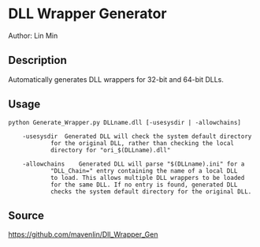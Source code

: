 # DLL Wrapper Generator  
Author: Lin Min  
  
## Description  
Automatically generates DLL wrappers for 32-bit and 64-bit DLLs.  
  
## Usage  
  
```
python Generate_Wrapper.py DLLname.dll [-usesysdir | -allowchains]  

	-usesysdir	Generated DLL will check the system default directory
			for the original DLL, rather than checking the local
			directory for "ori_$(DLLname).dll"  
      
	-allowchains	Generated DLL will parse "$(DLLname).ini" for a
			"DLL_Chain=" entry containing the name of a local DLL
			to load. This allows multiple DLL wrappers to be loaded
			for the same DLL. If no entry is found, generated DLL
			checks the system default directory for the original DLL.  
```  
   
  
## Source  
https://github.com/mavenlin/Dll_Wrapper_Gen  
  
